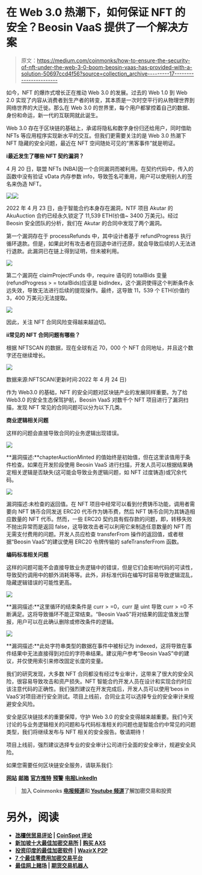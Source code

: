 # 在 Web 3.0 热潮下，如何保证 NFT 的安全？Beosin VaaS 提供了一个解决方案

> 原文：<https://medium.com/coinmonks/how-to-ensure-the-security-of-nft-under-the-web-3-0-boom-beosin-vaas-has-provided-with-a-solution-50697ccd4f56?source=collection_archive---------17----------------------->

如今，NFT 的爆炸式增长正在推动 Web 3.0 的发展。过去的 Web 1.0 到 Web 2.0 实现了内容从消费者到生产者的转变，其本质是一次时空平行的从物理世界到网络世界的大迁徙。那么在 Web 3.0 的世界里，每个用户都掌控着自己的数据、身份和命运，新一代的互联网就此诞生。

Web 3.0 存在于区块链的基础上，承诺将隐私和数字身份归还给用户，同时借助 NFTs 等应用程序实现新水平的交互。但我们更需要关注的是 Web 3.0 热潮下 NFT 隐藏的安全问题，最近在 NFT 空间随处可见的“黑客事件”就是明证。

**ⅰ最近发生了哪些 NFT 契约漏洞？**

4 月 20 日，联盟 NFTs (NBA)因一个合同漏洞而被利用。在契约代码中，传入的函数中没有验证 vData 内存参数 info，导致签名可重用，用户可以使用别人的签名来伪造 NFT。

![](img/20ce8b67271c5917a059922a7c09a593.png)![](img/36a332ad19ef59dc5fe0d339692af04d.png)

2022 年 4 月 23 日，由于智能合约本身存在漏洞，NTF 项目 Akutar 的 AkuAuction 合约已经永久锁定了 11,539 ETH(价值~ 3400 万美元)。经过 Beosin 安全团队的分析，我们在 Akutar 的合同中发现了两个漏洞。

第一个漏洞存在于 processRefunds 中，其中设计者基于 refundProgress 执行循环退款。但是，如果此时有攻击者在回退中进行还原，就会导致后续的人无法进行退款。此漏洞已在链上得到证明，但未被利用。

![](img/9e0e3e91ad1dfff4d1544dbef1d941db.png)

第二个漏洞在 claimProjectFunds 中，require 语句的 totalBids 变量(refundProgress > = totalBids)应该是 bidIndex，这个漏洞使得这个判断条件永远失效，导致无法进行后续的提现操作。最终，这导致 11，539 个 ETH(价值约 3，400 万美元)无法提取。

![](img/b4078303e50a83ba7835d6735bd30783.png)

因此，关注 NFT 合同风险变得越来越迫切。

**ⅱ常见的 NFT 合同问题有哪些？**

根据 NFTSCAN 的数据，现在全球有近 70，000 个 NFT 合同地址，并且这个数字还在继续增长。

![](img/f722669f66a2d4a7cafa4115b9e4c620.png)

数据来源:NFTSCAN(更新时间:2022 年 4 月 24 日)

作为 Web3.0 的基础，NFT 的安全问题对区块链产业的发展同样重要。为了给 Web3.0 的安全生态保驾护航，Beosin VaaS 对数千个 NFT 项目进行了漏洞扫描，发现 NFT 常见的合同问题可以分为以下几类。

**商业逻辑相关问题**

这样的问题会直接导致合同的业务逻辑出现错误。

![](img/b4f0424e8872f4245f75bbd3d83024be.png)

**漏洞描述:**chapterAuctionMinted 的值始终是初始值，但在这里该值用于条件检查。如果在开发阶段使用 Beosin VaaS 进行扫描，开发人员可以根据结果确定相关逻辑是否缺失(这可能会导致业务逻辑问题，如 NFT 过度铸造)或冗余代码。

![](img/2c2cbfa363b79dfc668dcaebddfb32f4.png)

漏洞描述:未检查的返回值。在 NFT 项目中经常可以看到付费铸币功能，调用者需要向 NFT 铸币合同发送 ERC20 代币作为铸币费，然后 NFT 铸币合同为其铸造相应数量的 NFT 代币。然而，一些 ERC20 契约具有假存款的问题，即，转移失败不抛出异常而是返回 false，这导致攻击者可以利用它来制造任意数量的 NFT 而无需支付费用的问题。开发人员应检查 transferFrom 操作的返回值，或者根据“Beosin VaaS”的建议使用 ERC20 令牌传输的 safeTransferFrom 函数。

**编码标准相关问题**

这样的问题可能不会直接导致业务逻辑中的错误，但是它们会影响代码的可读性，导致契约调用中的额外消耗等等。此外，非标准代码在编写时容易导致逻辑混乱，隐藏逻辑错误的可能性更高。

![](img/93823167b5652134a1658c4e0e71dcbb.png)

**漏洞描述:**这里循环的结束条件是 curr > =0，curr 是 uint 导致 curr > =0 不断满足。这将导致循环不能正常结束。“Beosin VaaS”将对结果的固定值发出警报，用户可以在此确认删除或修改条件的逻辑。

![](img/b4a64aceb8a1edc210d16efc5153f5a7.png)

**漏洞描述:**此处字符串类型的数据在事件中被标记为 indexed，这将导致在事件结果中无法直接得到对应的字符串结果。建议用户参考“Beosin VaaS”中的建议，并仅使用索引来修改固定长度的变量。

我们的研究发现，大多数 NFT 合同都没有经过专业审计，这带来了很大的安全风险，很容易导致攻击和资产损失。NFT 智能合约开发人员在设计和实现合约时应该注意代码的正确性。我们强烈建议在开发完成后，开发人员可以使用‘beos in VaaS’对项目进行安全测试。项目上线前，合同业主可以选择专业的安全审计来规避安全风险。

安全是区块链技术的重要保障，守护 Web 3.0 的安全变得越来越重要。我们今天讨论的与业务逻辑相关的问题和与代码标准相关的问题也是智能合约中常见的问题类型，我们将继续发布与 NFT 相关的安全报告。敬请期待！

项目上线前，强烈建议选择专业的安全审计公司进行全面的安全审计，规避安全风险。

如果您需要任何区块链安全服务，请联系我们:

[**网站**](https://beosin.com/) [**邮箱**](http://contact@beosin.com/) [**官方推特**](https://twitter.com/Beosin_com) [**预警**](https://twitter.com/BeosinAlert) [**电报**](https://t.me/beosin)**[**LinkedIn**](https://www.linkedin.com/company/beosin)**

> **加入 Coinmonks [电报频道](https://t.me/coincodecap)和 [Youtube 频道](https://www.youtube.com/c/coinmonks/videos)了解加密交易和投资**

# **另外，阅读**

*   **[氹欞侊贸易评论](https://coincodecap.com/anny-trade-review) | [CoinSpot 评论](https://coincodecap.com/coinspot-review)**
*   **[新加坡十大最佳加密交易所](https://coincodecap.com/crypto-exchange-in-singapore) | [购买 AXS](https://coincodecap.com/buy-axs-token)**
*   **[投资印度的最佳加密软件](https://coincodecap.com/best-crypto-to-invest-in-india-in-2021) | [WazirX P2P](https://coincodecap.com/wazirx-p2p)**
*   **[7 个最佳零费用加密交易平台](https://coincodecap.com/zero-fee-crypto-exchanges)**
*   **[最佳网上赌场](https://coincodecap.com/best-online-casinos) | [期货交易机器人](/coinmonks/futures-trading-bots-5a282ccee3f5)**